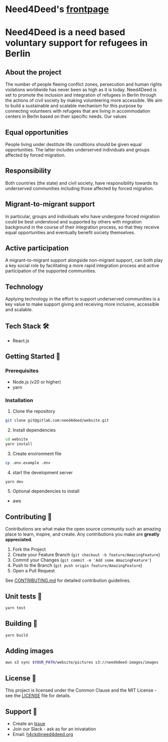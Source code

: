 # Need4Deed's [frontpage](https://www.need4deed.org)

# Need4Deed is a need based voluntary support for refugees in Berlin

## About the project

The number of people fleeing conflict zones, persecution and human rights violations worldwide has never been as high as it is today. Need4Deed is set to promote the inclusion and integration of refugees in Berlin through the actions of civil society by making volunteering more accessible. We aim to build a sustainable and scalable mechanism for this purpose by connecting volunteers with refugees that are living in accommodation centers in Berlin based on their specific needs.
Our values

## Equal opportunities

People living under destitute life conditions should be given equal opportunities. The latter includes underserved individuals and groups affected by forced migration.

## Responsibility

Both countries (the state) and civil society, have responsibility towards its underserved communities including those affected by forced migration.

## Migrant-to-migrant support

In particular, groups and individuals who have undergone forced migration could be best understood and supported by others with migration background in the course of their integration process, so that they receive equal opportunities and eventually benefit society themselves.

## Active participation

A migrant-to-migrant support alongside non-migrant support, can both play a key social role by facilitating a more rapid integration process and active participation of the supported communities.

## Technology

Applying technology in the effort to support underserved communities is a key value to make support giving and receiving more inclusive, accessible and scalable.

## Tech Stack 🛠️

- React.js

## Getting Started 🏁

### Prerequisites

- Node.js (v20 or higher)
- yarn

### Installation

1. Clone the repository

```bash
git clone git@gitlab.com:need4deed/website.git
```

2. Install dependencies

```bash
cd website
yarn install
```

3. Create environment file

```bash
cp .env.example .env
```

4. start the development server

```bash
yarn dev
```

5. Optional dependencies to install

- aws

## Contributing 🤝

Contributions are what make the open source community such an amazing place to learn, inspire, and create. Any contributions you make are **greatly appreciated**.

1. Fork the Project
2. Create your Feature Branch (`git checkout -b feature/AmazingFeature`)
3. Commit your Changes (`git commit -m 'Add some AmazingFeature'`)
4. Push to the Branch (`git push origin feature/AmazingFeature`)
5. Open a Pull Request

See [CONTRIBUTING.md](CONTRIBUTING.md) for detailed contribution guidelines.

## Unit tests 🧪

```bash
yarn test
```

## Building 🚀

```bash
yarn build
```

## Adding images

```bash
aws s3 sync $YOUR_PATH/website/pictures s3://need4deed-images/images
```

## License 📝

This project is licensed under the Common Clause and the MIT License - see the [LICENSE](LICENSE) file for details.

## Support 💬

- Create an [Issue](https://gitlab.com/need4deed/website/-/issues)
- Join our Slack - ask as for an inivatation
- Email: h4ck@need4deed.org
